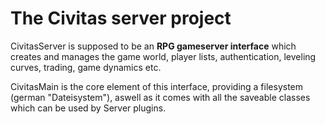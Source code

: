 # The Civitas server project

CivitasServer is supposed to be an **RPG gameserver interface** which creates and manages the game world, player lists, authentication, leveling curves, trading, game dynamics etc.


CivitasMain is the core element of this interface, providing a filesystem (german "Dateisystem"), aswell as it comes with all the saveable classes which can be used by Server plugins.